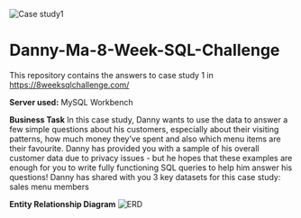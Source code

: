 ![Case study1](https://github.com/user-attachments/assets/e7a1429a-7fd6-4c60-9eeb-5607f29bde02)
# Danny-Ma-8-Week-SQL-Challenge
This repository contains the answers to case study 1 in https://8weeksqlchallenge.com/

**Server used:**
MySQL Workbench

**Business Task**
In this case study, Danny wants to use the data to answer a few simple questions about his customers, especially about their visiting patterns, how much money they’ve spent and also which menu items are their favourite.
Danny has provided you with a sample of his overall customer data due to privacy issues - but he hopes that these examples are enough for you to write fully functioning SQL queries to help him answer his questions!
Danny has shared with you 3 key datasets for this case study:
sales
menu
members

**Entity Relationship Diagram**
![ERD](https://github.com/user-attachments/assets/b98a7771-816e-4321-b62c-a76e7c96994a)



